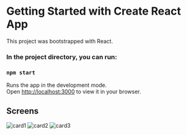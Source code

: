 # Getting Started with Create React App

This project was bootstrapped with React.

### In the project directory, you can run:

### `npm start`

Runs the app in the development mode.\
Open [http://localhost:3000](http://localhost:3000) to view it in your browser.


## Screens

![card1](https://github.com/andreicatrina/credit-card-front/assets/90219924/d9ca8a8d-0160-41a7-9e11-54b4266012e8)
![card2](https://github.com/andreicatrina/credit-card-front/assets/90219924/e114c266-e6fb-4716-8090-47623bb31a53)
![card3](https://github.com/andreicatrina/credit-card-front/assets/90219924/208bcabe-9e06-4675-a1ae-f19e69ad2410)

